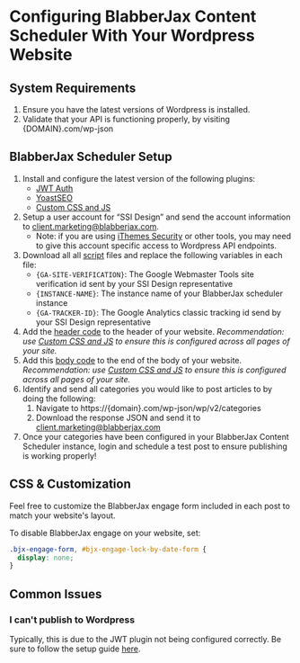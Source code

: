 # Configuring BlabberJax Content Scheduler With Your Wordpress Website

## System Requirements
1. Ensure you have the latest versions of Wordpress is installed.
2. Validate that your API is functioning properly, by visiting {DOMAIN}.com/wp-json

## BlabberJax Scheduler Setup
1. Install and configure the latest version of the following plugins: 
   - [JWT Auth](https://wordpress.org/plugins/jwt-auth/)
   - [YoastSEO](https://yoast.com/wordpress/plugins/)
   - [Custom CSS and JS](https://wordpress.org/plugins/custom-css-js/)
2. Setup a user account for “SSI Design” and send the account information to [client.marketing@blabberjax.com](mailto:client.marketing@blabberjax.com).
   - Note: if you are using [iThemes Security](https://ithemes.com/security/) or other tools, you may need to give this account specific access to Wordpress API endpoints. 
3. Download all all [script](/scripts) files and replace the following variables in each file:
   - `{GA-SITE-VERIFICATION}`: The Google Webmaster Tools site verification id sent by your SSI Design representative
   - `{INSTANCE-NAME}`: The instance name of your BlabberJax scheduler instance
   - `{GA-TRACKER-ID}`: The Google Analytics classic tracking id send by your SSI Design representative
3. Add the [header code](scripts/header.html) to the header of your website.
    *Recommendation: use [Custom CSS and JS](https://wordpress.org/plugins/custom-css-js/) to ensure this is configured across all pages of your site.*
4. Add this [body code](scripts/body.html) to the end of the body of your website. 
    *Recommendation: use [Custom CSS and JS](https://wordpress.org/plugins/custom-css-js/) to ensure this is configured across all pages of your site.*
5. Identify and send all categories you would like to post articles to by doing the following:
    1. Navigate to https://{domain}.com/wp-json/wp/v2/categories  
    2. Download the response JSON and send it to [client.marketing@blabberjax.com](mailto:client.marketing@blabberjax.com)
6. Once your categories have been configured in your BlabberJax Content Scheduler instance, login and schedule a test post to ensure publishing is working properly!

## CSS & Customization
Feel free to customize the BlabberJax engage form included in each post to match your website's layout.  

To disable BlabberJax engage on your website, set:
```css
.bjx-engage-form, #bjx-engage-lock-by-date-form {
  display: none;
}
```

## Common Issues

### I can't publish to Wordpress
Typically, this is due to the JWT plugin not being configured correctly.  Be sure to follow the setup guide [here](https://wordpress.org/plugins/jwt-auth/).
